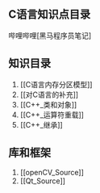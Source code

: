 ## C语言知识点目录
哔哩哔哩[黑马程序员笔记]
## 知识目录
1. [[C语言内存分区模型]]
2. [[对C语言的补充]]
3. [[C++_类和对象]]
4. [[C++_运算符重载]]
5. [[C++_继承]]

## 库和框架
1. [[openCV_Source]]
2. [[Qt_Source]]